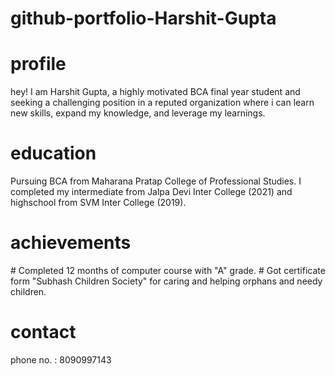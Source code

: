 # github-portfolio-Harshit-Gupta



<h1>profile</h1>
hey! I am Harshit Gupta, a highly motivated BCA final year student and seeking a challenging position in a reputed organization where i can learn new skills, expand my knowledge, and leverage my learnings.

<h1>education</h1> 
Pursuing BCA from Maharana Pratap College of Professional Studies. I completed my intermediate from Jalpa Devi Inter College (2021) and highschool from SVM Inter College (2019).

<h1>achievements</h1>
# Completed 12 months of computer course with "A" grade.
# Got certificate form "Subhash Children Society" for caring and helping orphans and needy children. 

<h1>contact</h1>
phone no. : 8090997143


